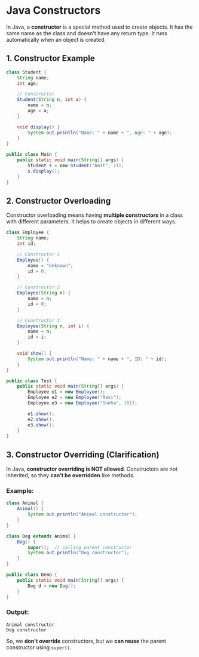 
# Java Constructors

In Java, a **constructor** is a special method used to create objects. It has the same name as the class and doesn't have any return type. It runs automatically when an object is created.



## 1. Constructor Example

```java
class Student {
    String name;
    int age;

    // Constructor
    Student(String n, int a) {
        name = n;
        age = a;
    }

    void display() {
        System.out.println("Name: " + name + ", Age: " + age);
    }
}

public class Main {
    public static void main(String[] args) {
        Student s = new Student("Amit", 21);
        s.display();
    }
}
````



## 2. Constructor Overloading

Constructor overloading means having **multiple constructors** in a class with different parameters. It helps to create objects in different ways.

```java
class Employee {
    String name;
    int id;

    // Constructor 1
    Employee() {
        name = "Unknown";
        id = 0;
    }

    // Constructor 2
    Employee(String n) {
        name = n;
        id = 0;
    }

    // Constructor 3
    Employee(String n, int i) {
        name = n;
        id = i;
    }

    void show() {
        System.out.println("Name: " + name + ", ID: " + id);
    }
}

public class Test {
    public static void main(String[] args) {
        Employee e1 = new Employee();
        Employee e2 = new Employee("Ravi");
        Employee e3 = new Employee("Sneha", 101);

        e1.show();
        e2.show();
        e3.show();
    }
}
```



## 3. Constructor Overriding (Clarification)

In Java, **constructor overriding is NOT allowed**. Constructors are not inherited, so they **can’t be overridden** like methods.


### Example:

```java
class Animal {
    Animal() {
        System.out.println("Animal constructor");
    }
}

class Dog extends Animal {
    Dog() {
        super();  // calling parent constructor
        System.out.println("Dog constructor");
    }
}

public class Demo {
    public static void main(String[] args) {
        Dog d = new Dog();
    }
}
```

### Output:

```
Animal constructor
Dog constructor
```

So, we **don't override** constructors, but we **can reuse** the parent constructor using `super()`.

